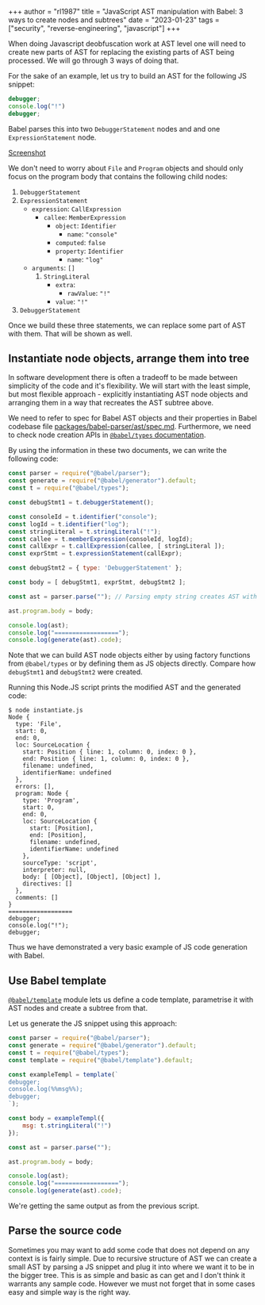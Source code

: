 +++
author = "rl1987"
title = "JavaScript AST manipulation with Babel: 3 ways to create nodes and subtrees"
date = "2023-01-23"
tags = ["security", "reverse-engineering", "javascript"]
+++

When doing Javascript deobfuscation work at AST level one will need to create
new parts of AST for replacing the existing parts of AST being processed. We
will go through 3 ways of doing that. 

For the sake of an example, let us try to build an AST for the following
JS snippet:

```javascript
debugger;
console.log("!")
debugger;
```

Babel parses this into two `DebuggerStatement` nodes and and one 
`ExpressionStatement` node. 

[Screenshot](/2023-01-23_14.41.51.png)

We don't need to worry about `File` and `Program` objects and should only focus
on the program body that contains the following child nodes:

1. `DebuggerStatement`
2. `ExpressionStatement`
      * `expression`: `CallExpression`
        * `callee`: `MemberExpression`
          * `object`: `Identifier`
            * `name`: `"console"`
          * `computed`: `false`
          * `property`: `Identifier`
            * `name`: `"log"`
      * `arguments`: `[]`
        1. `StringLiteral`
           * `extra`:
             * `rawValue`: `"!"`
           * `value`: `"!"`
3. `DebuggerStatement`

Once we build these three statements, we can replace some part of AST with
them. That will be shown as well.

Instantiate node objects, arrange them into tree
------------------------------------------------

In software development there is often a tradeoff to be made between simplicity
of the code and it's flexibility. We will start with the least simple, but most
flexible approach - explicitly instantiating AST node objects and arranging
them in a way that recreates the AST subtree above. 

We need to refer to spec for Babel AST objects and their properties in Babel 
codebase file [packages/babel-parser/ast/spec.md](https://github.com/babel/babel/blob/main/packages/babel-parser/ast/spec.md).
Furthermore, we need to check node creation APIs in 
[`@babel/types` documentation](https://babeljs.io/docs/en/babel-types).

By using the information in these two documents, we can write the following
code:

```javascript
const parser = require("@babel/parser");
const generate = require("@babel/generator").default;
const t = require("@babel/types");

const debugStmt1 = t.debuggerStatement();

const consoleId = t.identifier("console");
const logId = t.identifier("log");
const stringLiteral = t.stringLiteral("!");
const callee = t.memberExpression(consoleId, logId);
const callExpr = t.callExpression(callee, [ stringLiteral ]);
const exprStmt = t.expressionStatement(callExpr);

const debugStmt2 = { type: 'DebuggerStatement' };

const body = [ debugStmt1, exprStmt, debugStmt2 ];

const ast = parser.parse(""); // Parsing empty string creates AST with File and Program nodes.

ast.program.body = body;

console.log(ast);
console.log("==================");
console.log(generate(ast).code);

```

Note that we can build AST node objects either by using factory functions from
`@babel/types` or by defining them as JS objects directly. Compare how
`debugStmt1` and `debugStmt2` were created.

Running this Node.JS script prints the modified AST and the generated code:

```
$ node instantiate.js
Node {
  type: 'File',
  start: 0,
  end: 0,
  loc: SourceLocation {
    start: Position { line: 1, column: 0, index: 0 },
    end: Position { line: 1, column: 0, index: 0 },
    filename: undefined,
    identifierName: undefined
  },
  errors: [],
  program: Node {
    type: 'Program',
    start: 0,
    end: 0,
    loc: SourceLocation {
      start: [Position],
      end: [Position],
      filename: undefined,
      identifierName: undefined
    },
    sourceType: 'script',
    interpreter: null,
    body: [ [Object], [Object], [Object] ],
    directives: []
  },
  comments: []
}
==================
debugger;
console.log("!");
debugger;
```

Thus we have demonstrated a very basic example of JS code generation with Babel.

Use Babel template
------------------

[`@babel/template`](https://babeljs.io/docs/en/babel-template) module lets us
define a code template, parametrise it with AST nodes and create a subtree
from that. 

Let us generate the JS snippet using this approach:

```javascript
const parser = require("@babel/parser");
const generate = require("@babel/generator").default;
const t = require("@babel/types");
const template = require("@babel/template").default;

const exampleTempl = template(`
debugger;
console.log(%%msg%%);
debugger;
`);

const body = exampleTempl({
    msg: t.stringLiteral("!")
});

const ast = parser.parse("");

ast.program.body = body;

console.log(ast);
console.log("==================");
console.log(generate(ast).code);

```

We're getting the same output as from the previous script.

Parse the source code
---------------------

Sometimes you may want to add some code that does not depend on any context
is is fairly simple. Due to recursive structure of AST we can create a small
AST by parsing a JS snippet and plug it into where we want it to be in the 
bigger tree.  This is as simple and basic as can get and I don't think 
it warrants any sample code. However we must not forget that in some cases 
easy and simple way is the right way. 

